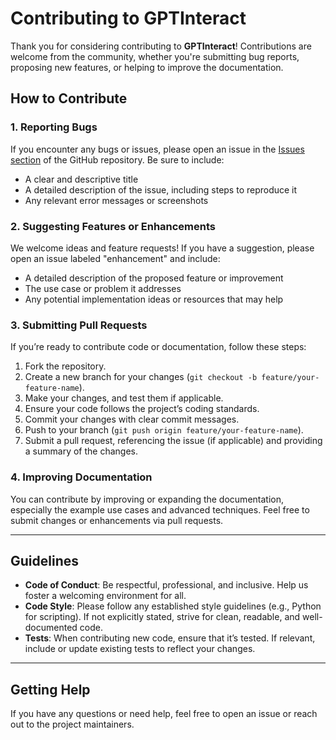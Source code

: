 
# Contributing to GPTInteract

Thank you for considering contributing to **GPTInteract**! Contributions are welcome from the community, whether you're submitting bug reports, proposing new features, or helping to improve the documentation.

## How to Contribute

### 1. Reporting Bugs
If you encounter any bugs or issues, please open an issue in the [Issues section](https://github.com/your-repo/issues) of the GitHub repository. Be sure to include:
- A clear and descriptive title
- A detailed description of the issue, including steps to reproduce it
- Any relevant error messages or screenshots

### 2. Suggesting Features or Enhancements
We welcome ideas and feature requests! If you have a suggestion, please open an issue labeled "enhancement" and include:
- A detailed description of the proposed feature or improvement
- The use case or problem it addresses
- Any potential implementation ideas or resources that may help

### 3. Submitting Pull Requests
If you’re ready to contribute code or documentation, follow these steps:
1. Fork the repository.
2. Create a new branch for your changes (`git checkout -b feature/your-feature-name`).
3. Make your changes, and test them if applicable.
4. Ensure your code follows the project’s coding standards.
5. Commit your changes with clear commit messages.
6. Push to your branch (`git push origin feature/your-feature-name`).
7. Submit a pull request, referencing the issue (if applicable) and providing a summary of the changes.

### 4. Improving Documentation
You can contribute by improving or expanding the documentation, especially the example use cases and advanced techniques. Feel free to submit changes or enhancements via pull requests.

---

## Guidelines
- **Code of Conduct**: Be respectful, professional, and inclusive. Help us foster a welcoming environment for all.
- **Code Style**: Please follow any established style guidelines (e.g., Python for scripting). If not explicitly stated, strive for clean, readable, and well-documented code.
- **Tests**: When contributing new code, ensure that it’s tested. If relevant, include or update existing tests to reflect your changes.

---

## Getting Help
If you have any questions or need help, feel free to open an issue or reach out to the project maintainers.
